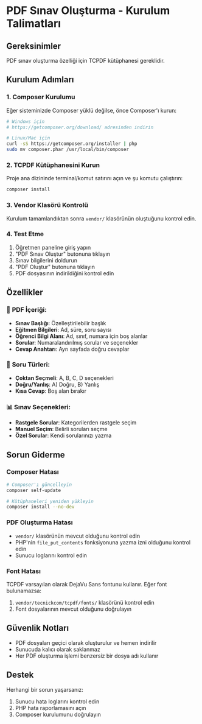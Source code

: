# PDF Sınav Oluşturma - Kurulum Talimatları

## Gereksinimler
PDF sınav oluşturma özelliği için TCPDF kütüphanesi gereklidir.

## Kurulum Adımları

### 1. Composer Kurulumu
Eğer sisteminizde Composer yüklü değilse, önce Composer'ı kurun:
```bash
# Windows için
# https://getcomposer.org/download/ adresinden indirin

# Linux/Mac için
curl -sS https://getcomposer.org/installer | php
sudo mv composer.phar /usr/local/bin/composer
```

### 2. TCPDF Kütüphanesini Kurun
Proje ana dizininde terminal/komut satırını açın ve şu komutu çalıştırın:

```bash
composer install
```

### 3. Vendor Klasörü Kontrolü
Kurulum tamamlandıktan sonra `vendor/` klasörünün oluştuğunu kontrol edin.

### 4. Test Etme
1. Öğretmen paneline giriş yapın
2. "PDF Sınav Oluştur" butonuna tıklayın
3. Sınav bilgilerini doldurun
4. "PDF Oluştur" butonuna tıklayın
5. PDF dosyasının indirildiğini kontrol edin

## Özellikler

### 📄 **PDF İçeriği:**
- **Sınav Başlığı**: Özelleştirilebilir başlık
- **Eğitmen Bilgileri**: Ad, süre, soru sayısı
- **Öğrenci Bilgi Alanı**: Ad, sınıf, numara için boş alanlar
- **Sorular**: Numaralandırılmış sorular ve seçenekler
- **Cevap Anahtarı**: Ayrı sayfada doğru cevaplar

### 🎯 **Soru Türleri:**
- **Çoktan Seçmeli**: A, B, C, D seçenekleri
- **Doğru/Yanlış**: A) Doğru, B) Yanlış
- **Kısa Cevap**: Boş alan bırakır

### 📊 **Sınav Seçenekleri:**
- **Rastgele Sorular**: Kategorilerden rastgele seçim
- **Manuel Seçim**: Belirli soruları seçme
- **Özel Sorular**: Kendi sorularınızı yazma

## Sorun Giderme

### Composer Hatası
```bash
# Composer'ı güncelleyin
composer self-update

# Kütüphaneleri yeniden yükleyin
composer install --no-dev
```

### PDF Oluşturma Hatası
- `vendor/` klasörünün mevcut olduğunu kontrol edin
- PHP'nin `file_put_contents` fonksiyonuna yazma izni olduğunu kontrol edin
- Sunucu loglarını kontrol edin

### Font Hatası
TCPDF varsayılan olarak DejaVu Sans fontunu kullanır. Eğer font bulunamazsa:
1. `vendor/tecnickcom/tcpdf/fonts/` klasörünü kontrol edin
2. Font dosyalarının mevcut olduğunu doğrulayın

## Güvenlik Notları
- PDF dosyaları geçici olarak oluşturulur ve hemen indirilir
- Sunucuda kalıcı olarak saklanmaz
- Her PDF oluşturma işlemi benzersiz bir dosya adı kullanır

## Destek
Herhangi bir sorun yaşarsanız:
1. Sunucu hata loglarını kontrol edin
2. PHP hata raporlamasını açın
3. Composer kurulumunu doğrulayın
